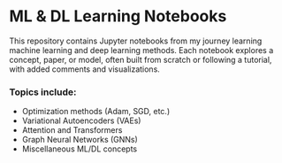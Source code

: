 # ML & DL Learning Notebooks

This repository contains Jupyter notebooks from my journey learning machine learning and deep learning methods. Each notebook explores a concept, paper, or model, often built from scratch or following a tutorial, with added comments and visualizations.

### Topics include:
- Optimization methods (Adam, SGD, etc.)
- Variational Autoencoders (VAEs)
- Attention and Transformers
- Graph Neural Networks (GNNs)
- Miscellaneous ML/DL concepts

